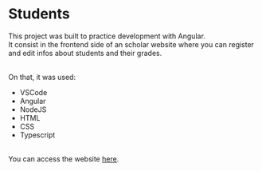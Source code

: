 # Students

This project was built to practice development with Angular.
<br>It consist in the frontend side of an scholar website where you can register and edit infos about students and their grades.

<br> On that, it was used:
* VSCode
* Angular
* NodeJS
* HTML
* CSS
* Typescript

<br>You can access the website [here](https://pris-c.github.io/students/).
